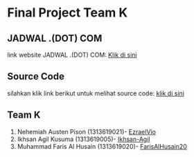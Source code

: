 # Final Project Team K
## JADWAL .(DOT) COM
link website JADWAL .(DOT) COM: [Klik di sini](http://vioezrael.web.id/)

## Source Code
silahkan klik link berikut untuk melihat source code: [klik di sini](SourceCodeIMK)

## Team K
1. Nehemiah Austen Pison (1313619021)- [EzraelVio](https://github.com/EzraelVio)
2. Ikhsan Agil Kusuma (1313619005)- [Ikhsan-Agil](https://github.com/Ikhsan-Agil)
3. Muhammad Faris Al Husain (1313619020)- [FarisAlHusain20](https://github.com/FarisAlHusain20)
